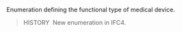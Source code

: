 ﻿Enumeration defining the functional type of medical device.

> HISTORY&nbsp; New enumeration in IFC4.
